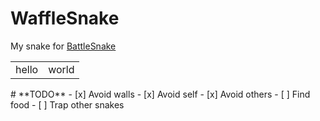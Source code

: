 # **WaffleSnake**
My snake for [BattleSnake]('battlesnake.com')
<table>
  <tr>
    <td>hello</td>
    <td>world</td>
  </tr>
</table>
# **TODO**
- [x] Avoid walls
- [x] Avoid self
- [x] Avoid others
- [ ] Find food
- [ ] Trap other snakes
